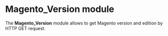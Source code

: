 # Magento_Version module

The **Magento_Version** module allows to get Magento version and edition by HTTP GET request.
